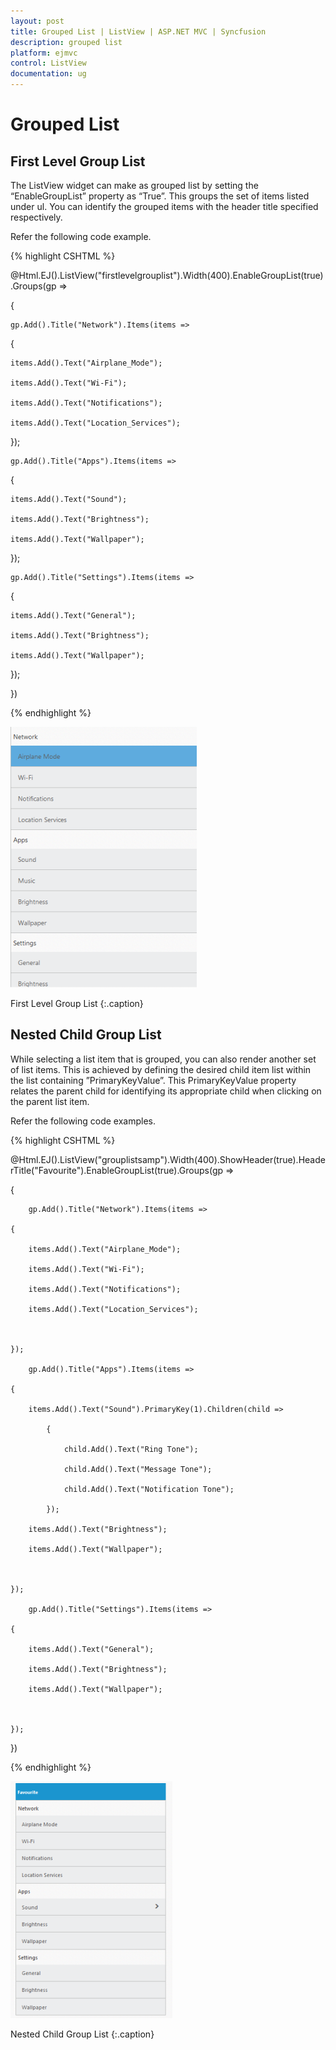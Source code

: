 ```yaml
---
layout: post
title: Grouped List | ListView | ASP.NET MVC | Syncfusion
description: grouped list
platform: ejmvc
control: ListView
documentation: ug
---
```


# Grouped List

## First Level Group List

The ListView widget can make as grouped list by setting the “EnableGroupList” property as “True”. This groups the set of items listed under ul. You can identify the grouped items with the header title specified respectively.

Refer the following code example.



 {% highlight CSHTML %}

@Html.EJ().ListView("firstlevelgrouplist").Width(400).EnableGroupList(true).Groups(gp =>

{

	gp.Add().Title("Network").Items(items =>

{

	items.Add().Text("Airplane_Mode");

	items.Add().Text("Wi-Fi");

	items.Add().Text("Notifications");

	items.Add().Text("Location_Services");



});

	gp.Add().Title("Apps").Items(items =>

{

	items.Add().Text("Sound");

	items.Add().Text("Brightness");

	items.Add().Text("Wallpaper");



});

	gp.Add().Title("Settings").Items(items =>

{

	items.Add().Text("General");

	items.Add().Text("Brightness");

	items.Add().Text("Wallpaper");



});



})

{% endhighlight %}



![](Grouped-List_images/Grouped-List_img1.png)

First Level Group List
{:.caption}

## Nested Child Group List

While selecting a list item that is grouped, you can also render another set of list items. This is achieved by defining the desired child item list within the list containing ”PrimaryKeyValue”. This PrimaryKeyValue property relates the parent child for identifying its appropriate child when clicking on the parent list item.

Refer the following code examples.



{% highlight CSHTML %}

@Html.EJ().ListView("grouplistsamp").Width(400).ShowHeader(true).HeaderTitle("Favourite").EnableGroupList(true).Groups(gp =>

{

		gp.Add().Title("Network").Items(items =>

	{

		items.Add().Text("Airplane_Mode");

		items.Add().Text("Wi-Fi");

		items.Add().Text("Notifications");

		items.Add().Text("Location_Services");



	});

		gp.Add().Title("Apps").Items(items =>

	{

		items.Add().Text("Sound").PrimaryKey(1).Children(child =>

			{

				child.Add().Text("Ring Tone");

				child.Add().Text("Message Tone");

				child.Add().Text("Notification Tone");

			});

		items.Add().Text("Brightness");

		items.Add().Text("Wallpaper");



	});

		gp.Add().Title("Settings").Items(items =>

	{

		items.Add().Text("General");

		items.Add().Text("Brightness");

		items.Add().Text("Wallpaper");



	});

})


{% endhighlight %}



![](Grouped-List_images/Grouped-List_img2.png)

Nested Child Group List
{:.caption}
